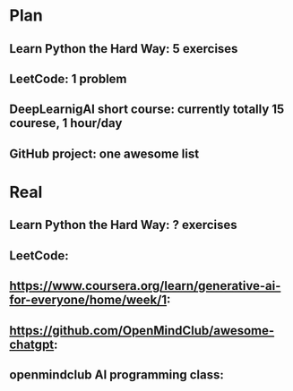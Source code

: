 # Plan
## Learn Python the Hard Way: 5 exercises
## LeetCode: 1 problem
## DeepLearnigAI short course: currently totally 15 courese, 1 hour/day
## GitHub project: one awesome list

# Real
## Learn Python the Hard Way: ? exercises
## LeetCode: 
## https://www.coursera.org/learn/generative-ai-for-everyone/home/week/1:
## https://github.com/OpenMindClub/awesome-chatgpt: 
## openmindclub AI programming class: 
